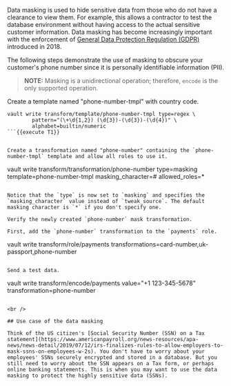 Data masking is used to hide sensitive data from those who do not have a clearance to view them. For example, this allows a contractor to test the database environment without having access to the actual sensitive customer information. Data masking has become increasingly important with the enforcement
of [General Data Protection Regulation (GDPR)](https://www.eugdpr.org/) introduced in 2018.

The following steps demonstrate the use of masking to obscure your customer's phone number since it is personally identifiable information (PII).

> **NOTE:** Masking is a unidirectional operation; therefore, `encode` is the only supported operation.

Create a template named "phone-number-tmpl" with country code.

```
vault write transform/template/phone-number-tmpl type=regex \
        pattern="(\+\d{1,2}) (\d{3})-(\d{3})-(\d{4})" \
        alphabet=builtin/numeric
```{{execute T1}}


Create a transformation named "phone-number" containing the `phone-number-tmpl` template and allow all roles to use it.

```
vault write transform/transformation/phone-number type=masking \
        template=phone-number-tmpl masking_character=# allowed_roles=*
```{{execute T1}}

Notice that the `type` is now set to `masking` and specifies the `masking_character` value instead of `tweak_source`. The default masking character is `*` if you don't specify one.

Verify the newly created `phone-number` mask transformation.

First, add the `phone-number` transformation to the `payments` role.

```
vault write transform/role/payments transformations=card-number,uk-passport,phone-number
```{{execute T1}}

Send a test data.

```
vault write transform/encode/payments value="+1 123-345-5678" \
        transformation=phone-number
```{{execute T1}}

<br />

## Use case of the data masking

Think of the US citizen's [Social Security Number (SSN) on a Tax statement](https://www.americanpayroll.org/news-resources/apa-news/news-detail/2019/07/12/irs-finalizes-rules-to-allow-employers-to-mask-ssns-on-employees-w-2s). You don't have to worry about your employees' SSNs securely encrypted and stored in a database. But you still need to worry about the SSN appears on a Tax form, or perhaps online banking statements. This is when you may want to use the data masking to protect the highly sensitive data (SSNs).
